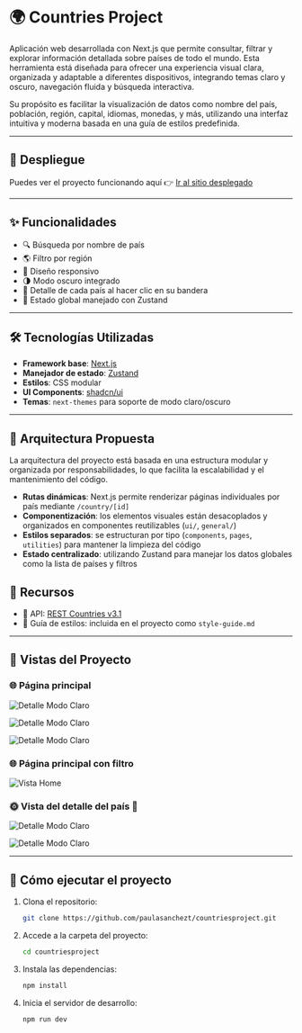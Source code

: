 # 🌍 Countries Project

Aplicación web desarrollada con Next.js que permite consultar, filtrar y explorar información detallada sobre países de todo el mundo. Esta herramienta está diseñada para ofrecer una experiencia visual clara, organizada y adaptable a diferentes dispositivos, integrando temas claro y oscuro, navegación fluida y búsqueda interactiva.

Su propósito es facilitar la visualización de datos como nombre del país, población, región, capital, idiomas, monedas, y más, utilizando una interfaz intuitiva y moderna basada en una guía de estilos predefinida.

---

## 🚀 Despliegue

Puedes ver el proyecto funcionando aquí 👉 [Ir al sitio desplegado](https://worldcountriesps.netlify.app/)

---

## ✨ Funcionalidades

- 🔍 Búsqueda por nombre de país
- 🌎 Filtro por región
- 📱 Diseño responsivo
- 🌗 Modo oscuro integrado
- 📄 Detalle de cada país al hacer clic en su bandera
- 🔄 Estado global manejado con Zustand

---

## 🛠️ Tecnologías Utilizadas

- **Framework base**: [Next.js](https://nextjs.org/)
- **Manejador de estado**: [Zustand](https://zustand-demo.pmnd.rs/)
- **Estilos**: CSS modular
- **UI Components**: [shadcn/ui](https://ui.shadcn.com/)
- **Temas**: `next-themes` para soporte de modo claro/oscuro

---

## 🧱 Arquitectura Propuesta

La arquitectura del proyecto está basada en una estructura modular y organizada por responsabilidades, lo que facilita la escalabilidad y el mantenimiento del código.

- **Rutas dinámicas**: Next.js permite renderizar páginas individuales por país mediante `/country/[id]`
- **Componentización**: los elementos visuales están desacoplados y organizados en componentes reutilizables (`ui/`, `general/`)
- **Estilos separados**: se estructuran por tipo (`components`, `pages`, `utilities`) para mantener la limpieza del código
- **Estado centralizado**: utilizando Zustand para manejar los datos globales como la lista de países y filtros

## 📎 Recursos

- 🔗 API: [REST Countries v3.1](https://restcountries.com/)
- 📘 Guía de estilos: incluida en el proyecto como `style-guide.md`

---

## 🎨 Vistas del Proyecto

### 🌐 Página principal

![Detalle Modo Claro](public/images/home_light.png)

![Detalle Modo Claro](public/images/home_dark.png)

![Detalle Modo Claro](public/images/home_light_responsive.png)

### 🌐 Página principal con filtro

![Vista Home](public/images/filter.png)

### 🌞 Vista del detalle del país 🌙

![Detalle Modo Claro](public/images/detail_light.png)

![Detalle Modo Claro](public/images/detail_dark.png)

---

## 🚀 Cómo ejecutar el proyecto

1. Clona el repositorio:

   ```bash
   git clone https://github.com/paulasanchezt/countriesproject.git
   ```

2. Accede a la carpeta del proyecto:
   ```bash
   cd countriesproject
   ```
3. Instala las dependencias:
   ```bash
   npm install
   ```
4. Inicia el servidor de desarrollo:
   ```bash
   npm run dev
   ```

